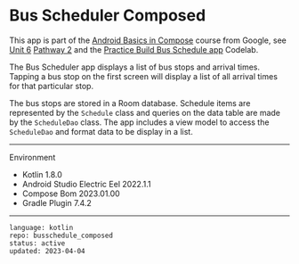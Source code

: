 # Bus Scheduler Composed

This app is part of the [Android Basics in Compose] course from Google, see [Unit 6] [Pathway 2] 
and the [Practice Build Bus Schedule app] Codelab.

The Bus Scheduler app displays a list of bus stops and arrival times. Tapping a bus stop on the 
first screen will display a list of all arrival times for that particular stop.

The bus stops are stored in a Room database. Schedule items are represented by the `Schedule` class
and queries on the data table are made by the `ScheduleDao` class. The app includes a view model to
access the `ScheduleDao` and format data to be display in a list.

[Android Basics in Compose]: https://developer.android.com/courses/android-basics-compose/course
[Unit 6]: https://developer.android.com/courses/android-basics-compose/unit-6
[Pathway 2]: https://developer.android.com/courses/pathways/android-basics-compose-unit-6-pathway-2
[Practice Build Bus Schedule app]: https://developer.android.com/codelabs/basic-android-kotlin-compose-practice-bus-schedule-app

---

Environment

- Kotlin 1.8.0
- Android Studio Electric Eel 2022.1.1
- Compose Bom 2023.01.00
- Gradle Plugin 7.4.2

---

```
language: kotlin
repo: busschedule_composed
status: active
updated: 2023-04-04
```